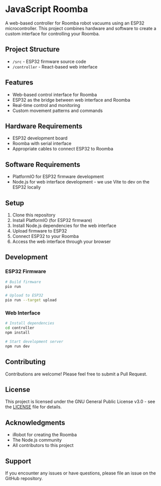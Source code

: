 # JavaScript Roomba

A web-based controller for Roomba robot vacuums using an ESP32 microcontroller. This project combines hardware and software to create a custom interface for controlling your Roomba.

## Project Structure

- `/src` - ESP32 firmware source code
- `/controller` - React-based web interface

## Features

- Web-based control interface for Roomba
- ESP32 as the bridge between web interface and Roomba
- Real-time control and monitoring
- Custom movement patterns and commands

## Hardware Requirements

- ESP32 development board
- Roomba with serial interface
- Appropriate cables to connect ESP32 to Roomba

## Software Requirements

- PlatformIO for ESP32 firmware development
- Node.js for web interface development - we use Vite to dev on the ESP32 locally

## Setup

1. Clone this repository
2. Install PlatformIO (for ESP32 firmware)
3. Install Node.js dependencies for the web interface
4. Upload firmware to ESP32
5. Connect ESP32 to your Roomba
6. Access the web interface through your browser

## Development

### ESP32 Firmware

```bash
# Build firmware
pio run

# Upload to ESP32
pio run --target upload
```

### Web Interface

```bash
# Install dependencies
cd controller
npm install

# Start development server
npm run dev
```

## Contributing

Contributions are welcome! Please feel free to submit a Pull Request.

## License

This project is licensed under the GNU General Public License v3.0 - see the [LICENSE](LICENSE) file for details.

## Acknowledgments

- iRobot for creating the Roomba
- The Node.js community
- All contributors to this project

## Support

If you encounter any issues or have questions, please file an issue on the GitHub repository.
